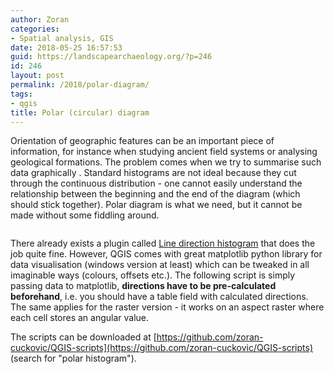 ```yaml
---
author: Zoran
categories:
- Spatial analysis, GIS
date: 2018-05-25 16:57:53
guid: https://landscapearchaeology.org/?p=246
id: 246
layout: post
permalink: /2018/polar-diagram/
tags:
- qgis
title: Polar (circular) diagram
---
```


Orientation of geographic features can be an important piece of information, for instance when studying ancient field systems or analysing geological formations. The problem comes when we try to summarise such data graphically . Standard histograms are not ideal because they cut through the continuous distribution - one cannot easily understand the relationship between the beginning and the end of the diagram (which should stick together). Polar diagram is what we need, but it cannot be made without some fiddling around.

<a href="https://3.bp.blogspot.com/-L93oFU5wimQ/WgbxUnriF5I/AAAAAAAAA2A/9Odg-QlGj3o7X84AZlXDWaiV9La2ugElACLcBGAs/s1600/2017-11-Polar-graph.jpg"><img src="https://3.bp.blogspot.com/-L93oFU5wimQ/WgbxUnriF5I/AAAAAAAAA2A/9Odg-QlGj3o7X84AZlXDWaiV9La2ugElACLcBGAs/s400/2017-11-Polar-graph.jpg" alt="" /></a>

There already exists a plugin called <a href="https://plugins.qgis.org/plugins/LineDirectionHistogram/">Line direction histogram</a> that does the job quite fine. However, QGIS comes with great matplotlib python library for data visualisation (windows version at least) which can be tweaked in all imaginable ways (colours, offsets etc.). The following script is simply passing data to matplotlib, **directions have to be pre-calculated beforehand**, i.e. you should have a table field with calculated directions. The same applies for the raster version - it works on an aspect raster where each cell stores an angular value. 

The scripts can be downloaded at [https://github.com/zoran-cuckovic/QGIS-scripts](https://github.com/zoran-cuckovic/QGIS-scripts) (search for "polar histogram").
